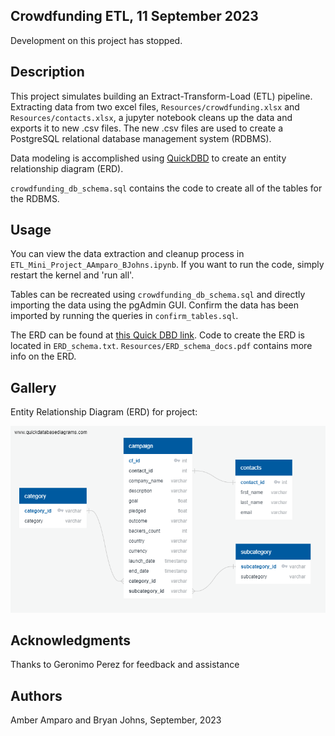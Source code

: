 ## Crowdfunding ETL, 11 September 2023

Development on this project has stopped.

## Description

This project simulates building an Extract-Transform-Load (ETL) pipeline. Extracting data from two excel files, `Resources/crowdfunding.xlsx` and `Resources/contacts.xlsx`, a jupyter notebook cleans up the data and exports it to new .csv files. The new .csv files are used to create a PostgreSQL relational database management system (RDBMS).

Data modeling is accomplished using [QuickDBD](https://app.quickdatabasediagrams.com/#/) to create an entity relationship diagram (ERD).

`crowdfunding_db_schema.sql` contains the code to create all of the tables for the RDBMS.

## Usage

You can view the data extraction and cleanup process in `ETL_Mini_Project_AAmparo_BJohns.ipynb`. If you want to run the code, simply restart the kernel and 'run all'.

Tables can be recreated using `crowdfunding_db_schema.sql` and directly importing the data using the pgAdmin GUI. Confirm the data has been imported by running the queries in `confirm_tables.sql`.

The ERD can be found at [this Quick DBD link](https://app.quickdatabasediagrams.com/#/d/YmTQEe). Code to create the ERD is located in `ERD_schema.txt`. `Resources/ERD_schema_docs.pdf` contains more info on the ERD.

## Gallery

Entity Relationship Diagram (ERD) for project:

![ERD showing relationship between tables](Images/Crowdfunding_ERD.png)

## Acknowledgments

Thanks to Geronimo Perez for feedback and assistance

## Authors

Amber Amparo and Bryan Johns, September, 2023
